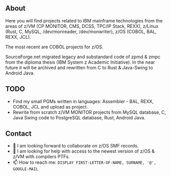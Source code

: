 ## About
Here you will find projects related to IBM mainframe technologies from the areas of z/VM (CP MONITOR, CMS, DCSS, TPC/IP Stack, REXX), z/Linux (Rust, C, MySQL, /dev/monreader, /dev/monwriter), z/OS (COBOL, BAL, REXX, JCL).

The most recent are COBOL projects for z/OS.

SourceForge.net migrated legacy and substandard code of zpmd & zmpc from the diploma thesis (IBM System z Academic Initiative). In the near future it will be archived and rewritten from C to Rust & Java-Swing to Android Java.

## TODO
* Find my small PGMs written in languages: Assembler - BAL, REXX, COBOL, JCL and upload as project.
* Rewrite from scratch z/VM MONITOR projects from MySQL database, C, Java Swing code to PostgreSQL database, Rust, Android Java.
## Contact
- 👯 I am looking forward to collaborate on z/OS SMF records.
- 🤔 I am looking for help with access to the newest version of z/OS & z/VM with compilers PTFs.
- 📫 How to reach me: `DISPLAY FIRST-LETTER-OF-NAME, SURNAME, '@', GOOGLE-MAIL`
<!--
**pak-center/pak-center** is a ✨ _special_ ✨ repository because its `README.md` (this file) appears on your GitHub profile.

Here are some ideas to get you started:

- 🔭 I’m currently working on ...
- 🌱 I’m currently learning ...
- 👯 I’m looking to collaborate on ...
- 🤔 I’m looking for help with ...
- 💬 Ask me about ...
- 📫 How to reach me: ...
- 😄 Pronouns: ...
- ⚡ Fun fact: ...
-->
